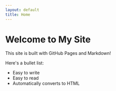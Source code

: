 ```yaml
---
layout: default
title: Home
---
```


# Welcome to My Site

This site is built with GitHub Pages and Markdown!

Here's a bullet list:
- Easy to write
- Easy to read
- Automatically converts to HTML
